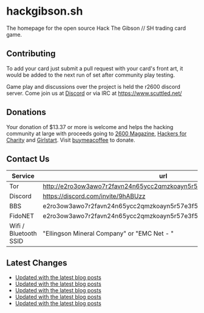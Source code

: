 # hackgibson.sh
The homepage for the open source Hack The Gibson // SH trading card game.


## Contributing

To add your card just submit a pull request with your card's front art, it would be added to the next run of set after community play testing.

Game play and discussions over the project is held the r2600 discord server. Come join us at [Discord](https://discord.com/invite/9hABUzz) or via IRC at https://www.scuttled.net/


## Donations

Your donation of $13.37 or more is welcome and helps the hacking community at large with proceeds going to [2600 Magazine](https://2600.com/), [Hackers for Charity](https://hackersforcharity.org) and [Girlstart](https://girlstart.org).  Visit [buymeacoffee](https://www.buymeacoffee.com/hackgibson.sh) to donate.


## Contact Us

Service | url
-|-
Tor | http://e2ro3ow3awo7r2favn24n65ycc2qmzkoayn5r57e3f56nvjwdcgg32ad.onion
Discord | https://discord.com/invite/9hABUzz
BBS | e2ro3ow3awo7r2favn24n65ycc2qmzkoayn5r57e3f56nvjwdcgg32ad.onion:23
FidoNET | e2ro3ow3awo7r2favn24n65ycc2qmzkoayn5r57e3f56nvjwdcgg32ad.onion:24554
Wifi / Bluetooth SSID | "Ellingson Mineral Company" or "EMC Net - <fidonet address>"

## Latest Changes
<!-- BLOG-POST-LIST:START -->
- [Updated with the latest blog posts](https://github.com/DFW2600/hackgibson.sh/commit/1e97da17602fe8bc03dc1547ce5f5091ed3e3fb0)
- [Updated with the latest blog posts](https://github.com/DFW2600/hackgibson.sh/commit/a4f7c641536bb677e8ab19c3907d4055773ae544)
- [Updated with the latest blog posts](https://github.com/DFW2600/hackgibson.sh/commit/04f150457e7760dbb8a4975b9979a540044e6ba5)
- [Updated with the latest blog posts](https://github.com/DFW2600/hackgibson.sh/commit/69f0b8e84b3cbe3127b0a655d6fc507d6742cfed)
- [Updated with the latest blog posts](https://github.com/DFW2600/hackgibson.sh/commit/e548a5ddc9433eed194f4538bf5a967c2b599e20)
<!-- BLOG-POST-LIST:END -->
